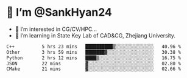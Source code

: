 # 👋 I’m @SankHyan24

- 👀 I’m interested in CG/CV/HPC...
- 🌱 I’m learning in State Key Lab of CAD&CG, Zhejiang University.

<!---
SankHyan24/SankHyan24 is a ✨ special ✨ repository because its `README.md` (this file) appears on your GitHub profile.
You can click the Preview link to take a look at your changes.
--->
<!--START_SECTION:waka-->

```txt
C++          5 hrs 23 mins   ██████████▒░░░░░░░░░░░░░░   40.96 %
Other        3 hrs 59 mins   ███████▓░░░░░░░░░░░░░░░░░   30.38 %
Python       2 hrs 12 mins   ████▒░░░░░░░░░░░░░░░░░░░░   16.75 %
JSON         22 mins         ▓░░░░░░░░░░░░░░░░░░░░░░░░   02.80 %
CMake        21 mins         ▓░░░░░░░░░░░░░░░░░░░░░░░░   02.66 %
```

<!--END_SECTION:waka-->

